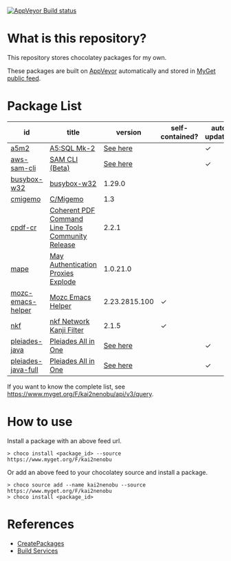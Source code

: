 [![AppVeyor Build status](https://ci.appveyor.com/api/projects/status/1vv03ri8bujes620/branch/master?svg=true)](https://ci.appveyor.com/project/kai2nenobu/chocolatey-packages/branch/master)

# What is this repository?

This repository stores chocolatey packages for my own.

These packages are built on [AppVeyor](https://www.appveyor.com/) automatically and stored in [MyGet public feed](https://www.myget.org/F/kai2nenobu).

# Package List

| id                                                                                                   | title                                                                                  |          version | self-contained? | auto update? |
|------------------------------------------------------------------------------------------------------|----------------------------------------------------------------------------------------|------------------|-----------------|--------------|
| [a5m2](a5m2)                                                                                         | [A5:SQL Mk-2](http://a5m2.mmatsubara.com/)                                             | [See here](https://www.myget.org/feed/kai2nenobu/package/nuget/a5m2) |                 | ✓            |
| [aws-sam-cli](aws-sam-cli)                                                                           | [SAM CLI (Beta)](https://aws.amazon.com/serverless/sam/)                               | [See here](https://www.myget.org/feed/kai2nenobu/package/nuget/aws-sam-cli) |                 | ✓            |
| [busybox-w32](busybox-w32)                                                                           | [busybox-w32](https://frippery.org/busybox/)                                           |           1.29.0 |                 |              |
| [cmigemo](cmigemo)                                                                                   | [C/Migemo](https://github.com/koron/cmigemo)                                           |              1.3 |                 |              |
| [cpdf-cr](cpdf-cr)                                                                                   | [Coherent PDF Command Line Tools Community Release](http://community.coherentpdf.com/) |            2.2.1 |                 |              |
| [mape](mape)                                                                                         | [May Authentication Proxies Explode](https://github.com/ipponshimeji/MAPE)             |         1.0.21.0 |                 |              |
| [mozc-emacs-helper](mozc-emacs-helper)                                                               | [Mozc Emacs Helper](https://github.com/google/mozc/tree/master/src/unix/emacs)         |    2.23.2815.100 | ✓               |              |
| [nkf](nkf)                                                                                           | [nkf Network Kanji Filter](https://ja.osdn.net/projects/nkf/)                          |            2.1.5 | ✓               |              |
| [pleiades-java](pleiades-java)                                                                       | [Pleiades All in One](http://mergedoc.osdn.jp/)                                        | [See here](https://www.myget.org/feed/kai2nenobu/package/nuget/pleiades-java) |                 | ✓            |
| [pleiades-java-full](pleiades-java-full)                                                             | [Pleiades All in One](http://mergedoc.osdn.jp/)                                        | [See here](https://www.myget.org/feed/kai2nenobu/package/nuget/pleiades-java-full) |                 | ✓            |

If you want to know the complete list, see https://www.myget.org/F/kai2nenobu/api/v3/query.

# How to use

Install a package with an above feed url.

```
> choco install <package_id> --source https://www.myget.org/F/kai2nenobu
```

Or add an above feed to your chocolatey source and install a package.

```
> choco source add --name kai2nenobu --source https://www.myget.org/F/kai2nenobu
> choco install <package_id>
```

# References

- [CreatePackages](https://chocolatey.org/docs/create-packages)
- [Build Services](https://docs.myget.org/docs/reference/build-services)
